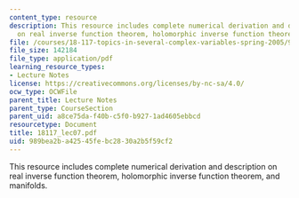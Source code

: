 ```yaml
---
content_type: resource
description: This resource includes complete numerical derivation and description
  on real inverse function theorem, holomorphic inverse function theorem, and manifolds.
file: /courses/18-117-topics-in-several-complex-variables-spring-2005/989bea2ba42545febc2830a2b5f59cf2_18117_lec07.pdf
file_size: 142184
file_type: application/pdf
learning_resource_types:
- Lecture Notes
license: https://creativecommons.org/licenses/by-nc-sa/4.0/
ocw_type: OCWFile
parent_title: Lecture Notes
parent_type: CourseSection
parent_uid: a8ce75da-f40b-c5f0-b927-1ad4605ebbcd
resourcetype: Document
title: 18117_lec07.pdf
uid: 989bea2b-a425-45fe-bc28-30a2b5f59cf2
---
```

This resource includes complete numerical derivation and description on real inverse function theorem, holomorphic inverse function theorem, and manifolds.